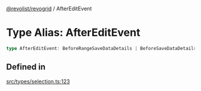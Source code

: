 [@revolist/revogrid](README.md) / AfterEditEvent

# Type Alias: AfterEditEvent

```ts
type AfterEditEvent: BeforeRangeSaveDataDetails | BeforeSaveDataDetails;
```

## Defined in

[src/types/selection.ts:123](https://github.com/revolist/revogrid/blob/babcd934a05d11632dc60c6964673e41a780bbb7/src/types/selection.ts#L123)
